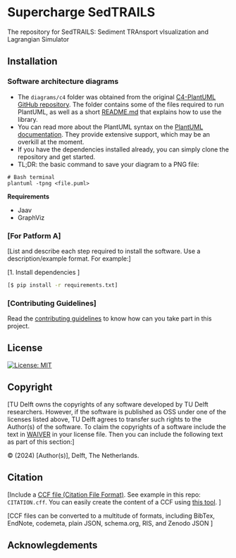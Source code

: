 # Supercharge SedTRAILS
The repository for SedTRAILS: Sediment TRAnsport vIsualization and Lagrangian Simulator

## Installation

### Software architecture diagrams
- The `diagrams/c4` folder was obtained from the original [C4-PlantUML GitHub repository](https://github.com/plantuml-stdlib/C4-PlantUML). The folder contains some of the files required to run PlantUML, as well as a short [README.md](https://github.com/sedtrails/sedtrails/blob/main/diagrams/c4/README.md) that explains how to use the library.
- You can read more about the PlantUML syntax on the [PlantUML documentation](https://plantuml.com/command-line). They provide extensive support, which may be an overkill at the moment.
- If you have the dependencies installed already, you can simply clone the repository and get started. 
- TL;DR: the basic command to save your diagram to a PNG file: 
```shell
# Bash terminal
plantuml -tpng <file.puml>
```

**Requirements** 
- Jaav
- GraphViz

### [For Patform A]

[List and describe each step required to install the software. Use a description/example format. For example:]

[1. Install dependencies ]

```bash
[$ pip install -r requirements.txt]
```

### [Contributing Guidelines]

Read the [contributing guidelines](CONTRIBUTING.md) to know how can you take part in this project. 

## License

[![License: MIT](https://img.shields.io/badge/License-MIT-yellow.svg)](https://opensource.org/licenses/MIT)


## Copyright

[TU Delft owns the copyrights of any software developed by TU Delft researchers. However, if the software is published as OSS under one of the licenses listed above, TU Delft agrees to transfer such rights to the Author(s) of the software. To claim the copyrights of a software include the text in [WAIVER](./WAIVER) in your license file. Then you can include the following text as part of this section:]

&copy; (2024) [Author(s)], Delft, The Netherlands. 

## Citation

[Include a [CCF file (Citation File Format)](https://citation-file-format.github.io/). See example in this repo: `CITATION.cff`. You can easily create the content of a CCF using [this tool](https://citation-file-format.github.io/cff-initializer-javascript/). ]

[CCF files can be converted to a multitude of formats, including BibTex,  EndNote, codemeta, plain JSON, schema.org, RIS, and Zenodo JSON ]

## Acknowlegdements
